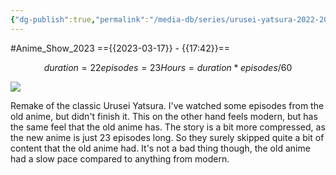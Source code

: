 ```yaml
---
{"dg-publish":true,"permalink":"/media-db/series/urusei-yatsura-2022-2022/","title":"Urusei Yatsura (2022)","tags":["mediaDB/tv/series"],"noteIcon":"1"}
---
```


#Anime_Show_2023 
=={{2023-03-17}} - {{17:42}}==
```math
duration = 22
episodes = 23
Hours = duration * episodes / 60
```
<img src="https://cdn.myanimelist.net/images/anime/1233/129144.jpg">

Remake of the classic Urusei Yatsura. I've watched some episodes from the old anime, but didn't finish it. This on the other hand feels modern, but has the same feel that the old anime has. The story is a bit more compressed, as the new anime is just 23 episodes long. So they surely skipped quite a bit of content that the old anime had. It's not a bad thing though, the old anime had a slow pace compared to anything from modern.